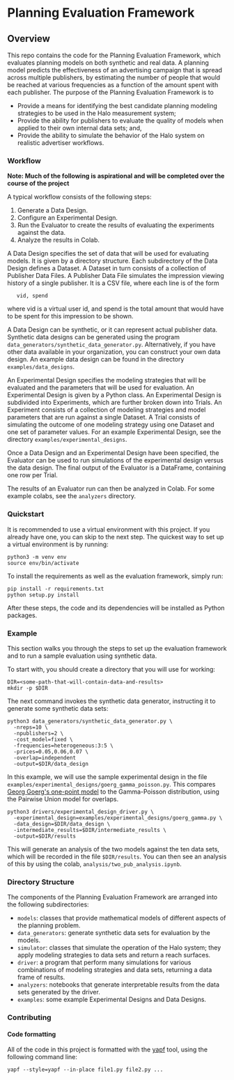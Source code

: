 # Planning Evaluation Framework

## Overview

This repo contains the code for the Planning Evaluation Framework, which
evaluates planning models on both synthetic and real data. A planning model
predicts the effectiveness of an advertising campaign that is spread across
multiple publishers, by estimating the number of people that would be reached at
various frequencies as a function of the amount spent with each publisher. The
purpose of the Planning Evaluation Framework is to

*   Provide a means for identifying the best candidate planning modeling strategies
    to be used in the Halo measurement system;
*   Provide the ability for publishers to evaluate the quality of models when
    applied to their own internal data sets; and,
*   Provide the ability to simulate the behavior of the Halo system on realistic
    advertiser workflows.

### Workflow

**Note: Much of the following is aspirational and will be completed over the
course of the project**

A typical workflow consists of the following steps:

1.  Generate a Data Design.
2.  Configure an Experimental Design.
3.  Run the Evaluator to create the results of evaluating the experiments
    against the data.
4.  Analyze the results in Colab.

A Data Design specifies the set of data that will be used for evaluating models.
It is given by a directory structure. Each subdirectory of the Data Design
defines a Dataset. A Dataset in turn consists of a collection of Publisher Data
Files. A Publisher Data File simulates the impression viewing history of a
single publisher. It is a CSV file, where each line is of the form

```
   vid, spend
```

where vid is a virtual user id, and spend is the total amount that would have
to be spent for this impression to be shown.

A Data Design can be synthetic, or it can represent actual publisher data.
Synthetic data designs can be generated using the program
`data_generators/synthetic_data_generator.py`. Alternatively, if you have other
data available in your organization, you can construct your own data design. An
example data design can be found in the directory `examples/data_designs`.

An Experimental Design specifies the modeling strategies that will be
evaluated and the parameters that will be used for evaluation. An
Experimental Design is given by a Python class. An Experimental Design
is subdivided into Experiments, which are further broken down into
Trials. An Experiment consists of a collection of modeling strategies
and model parameters that are run against a single Dataset. A Trial
consists of simulating the outcome of one modeling strategy using one
Dataset and one set of parameter values. For an example Experimental
Design, see the directory `examples/experimental_designs`.

Once a Data Design and an Experimental Design have been specified, the Evaluator
can be used to run simulations of the experimental design versus the data
design. The final output of the Evaluator is a DataFrame, containing one row per
Trial.

The results of an Evaluator run can then be analyzed in Colab. For some example
colabs, see the `analyzers` directory.

### Quickstart

It is recommended to use a virtual environment with this project. If you already
have one, you can skip to the next step. The quickest way to set up a virtual
environment is by running:

```
python3 -m venv env
source env/bin/activate
```

To install the requirements as well as the evaluation framework, simply run:

```
pip install -r requirements.txt
python setup.py install
```

After these steps, the code and its dependencies will be installed as Python
packages.

### Example

This section walks you through the steps to set up the evaluation framework and
to run a sample evaluation using synthetic data.

To start with, you should create a directory that you will use for working:

```
DIR=<some-path-that-will-contain-data-and-results>
mkdir -p $DIR
```

The next command invokes the synthetic data generator, instructing it to
generate some synthetic data sets:

```
python3 data_generators/synthetic_data_generator.py \
  -nreps=10 \
  -npublishers=2 \
  -cost_model=fixed \
  -frequencies=heterogeneous:3:5 \
  -prices=0.05,0.06,0.07 \
  -overlap=independent
  -output=$DIR/data_design
```

In this example, we will use the sample experimental design in the file
`examples/experimental_designs/goerg_gamma_poisson.py`. This compares [Georg Goerg's
one-point model](https://research.google/pubs/pub43218/) to the Gamma-Poisson distribution,
using the Pairwise Union model for overlaps.

```
python3 drivers/experimental_design_driver.py \
  -experimental_design=examples/experimental_designs/goerg_gamma.py \
  -data_design=$DIR/data_design \
  -intermediate_results=$DIR/intermediate_results \
  -output=$DIR/results
```

This will generate an analysis of the two models against the ten data sets,
which will be recorded in the file `$DIR/results`. You can then see an analysis
of this by using the colab, `analysis/two_pub_analysis.ipynb`.

### Directory Structure

The components of the Planning Evaluation Framework are arranged into the
following subdirectories:

*   `models`: classes that provide mathematical models of different aspects of
    the planning problem.
*   `data_generators`: generate synthetic data sets for evaluation by the
    models.
*   `simulator`: classes that simulate the operation of the Halo system; they
    apply modeling strategies to data sets and return a reach surfaces.
*   `driver`: a program that perform many simulations for various combinations
    of modeling strategies and data sets, returning a data frame of results.
*   `analyzers`: notebooks that generate interpretable results from the data
    sets generated by the driver.
*   `examples`: some example Experimental Designs and Data Designs.

### Contributing

#### Code formatting

All of the code in this project is formatted with the [yapf](https://github.com/google/yapf/)
tool, using the following command line:

```
yapf --style=yapf --in-place file1.py file2.py ...
```

